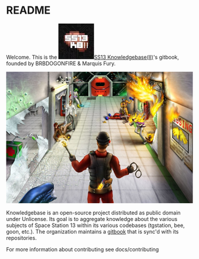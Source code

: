 # README

Welcome. This is the ![](<docs/.gitbook/assets/SS13KB (1).png>)[SS13 Knowledgebase(II)](https://discord.com/invite/ttWKP4GjyS)'s gitbook, founded by BRBDOGONFIRE & Marquis Fury.

![](docs/.gitbook/assets/image.png)

Knowledgebase is an open-source project distributed as public domain under Unlicense. Its goal is to aggregate knowledge about the various subjects of Space Station 13 within its various codebases (tgstation, bee, goon, etc.). The organization maintains a [gitbook](https://ss13-knowledgebase.gitbook.io/knowledgebase/) that is sync'd with its repositories.

For more information about contributing see docs/contributing
